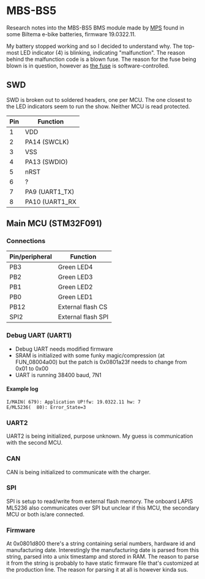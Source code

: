 # MBS-BS5
Research notes into the MBS-BS5 BMS module made by [MPS](https://www.acermps.com) found in some Biltema e-bike batteries, firmware 19.0322.11.

My battery stopped working and so I decided to understand why. The top-most LED indicator (4) is blinking, indicating "malfunction". The reason behind the malfunction code is a blown fuse. The reason for the fuse being blown is in question, however as [the fuse](https://www.eaton.com/content/dam/eaton/products/electronic-components/resources/data-sheet/eaton-scf9550-self-control-fuse-data-sheet-elx1135-en.pdf) is software-controlled.

## SWD
SWD is broken out to soldered headers, one per MCU. The one closest to the LED indicators seem to run the show. Neither MCU is read protected.

| Pin  | Function |
| - | - |
| 1 | VDD |
| 2 | PA14 (SWCLK) |
| 3 | VSS |
| 4 | PA13 (SWDIO) |
| 5 | nRST |
| 6 | ? |
| 7 | PA9 (UART1_TX) |
| 8 | PA10 (UART1_RX |

## Main MCU (STM32F091)
### Connections
| Pin/peripheral | Function |
| - | - |
| PB3 | Green LED4 |
| PB2 | Green LED3 |
| PB1 | Green LED2 |
| PB0 | Green LED1 |
| PB12 | External flash CS |
| SPI2 | External flash SPI |

### Debug UART (UART1)
* Debug UART needs modified firmware
* SRAM is initialized with some funky magic/compression (at FUN_08004a00) but the patch is 0x0801a23f needs to change from 0x01 to 0x00
* UART is running 38400 baud, 7N1

#### Example log
```
I/MAIN( 679): Application UP!fw: 19.0322.11 hw: 7
E/ML5236(  80): Error_State=3
```

### UART2
UART2 is being initialized, purpose unknown. My guess is communication with the second MCU.

### CAN
CAN is being initialized to communicate with the charger.

### SPI
SPI is setup to read/write from external flash memory. The onboard LAPIS ML5236 also communicates over SPI but unclear if this MCU, the secondary MCU or both is/are connected.

### Firmware
At 0x0801d800 there's a string containing serial numbers, hardware id and manufacturing date. Interestingly the manufacturing date is parsed from this string, parsed into a unix timestamp and stored in RAM. The reason to parse it from the string is probably to have static firmware file that's customized at the production line. The reason for parsing it at all is however kinda sus.
